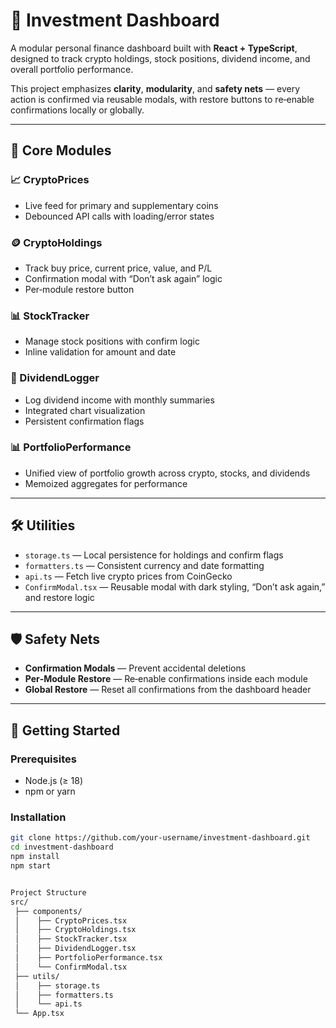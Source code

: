 # 💼 Investment Dashboard

A modular personal finance dashboard built with **React + TypeScript**, designed to track crypto holdings, stock positions, dividend income, and overall portfolio performance.

This project emphasizes **clarity**, **modularity**, and **safety nets** — every action is confirmed via reusable modals, with restore buttons to re‑enable confirmations locally or globally.

---

## 🧩 Core Modules

### 📈 CryptoPrices
- Live feed for primary and supplementary coins
- Debounced API calls with loading/error states

### 🪙 CryptoHoldings
- Track buy price, current price, value, and P/L
- Confirmation modal with “Don’t ask again” logic
- Per‑module restore button

### 📊 StockTracker
- Manage stock positions with confirm logic
- Inline validation for amount and date

### 💸 DividendLogger
- Log dividend income with monthly summaries
- Integrated chart visualization
- Persistent confirmation flags

### 📊 PortfolioPerformance
- Unified view of portfolio growth across crypto, stocks, and dividends
- Memoized aggregates for performance

---

## 🛠️ Utilities

- `storage.ts` — Local persistence for holdings and confirm flags  
- `formatters.ts` — Consistent currency and date formatting  
- `api.ts` — Fetch live crypto prices from CoinGecko  
- `ConfirmModal.tsx` — Reusable modal with dark styling, “Don’t ask again,” and restore logic

---

## 🛡️ Safety Nets

- **Confirmation Modals** — Prevent accidental deletions  
- **Per‑Module Restore** — Re‑enable confirmations inside each module  
- **Global Restore** — Reset all confirmations from the dashboard header

---

## 🚀 Getting Started

### Prerequisites
- Node.js (≥ 18)
- npm or yarn

### Installation
```bash
git clone https://github.com/your-username/investment-dashboard.git
cd investment-dashboard
npm install
npm start


Project Structure
src/
 ├── components/
 │    ├── CryptoPrices.tsx
 │    ├── CryptoHoldings.tsx
 │    ├── StockTracker.tsx
 │    ├── DividendLogger.tsx
 │    ├── PortfolioPerformance.tsx
 │    └── ConfirmModal.tsx
 ├── utils/
 │    ├── storage.ts
 │    ├── formatters.ts
 │    └── api.ts
 └── App.tsx
